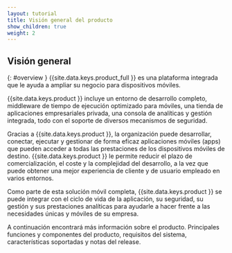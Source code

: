 ```yaml
---
layout: tutorial
title: Visión general del producto
show_children: true
weight: 2
---
```

<!-- NLS_CHARSET=UTF-8 -->
## Visión general
{: #overview }
{{site.data.keys.product_full }} es una plataforma integrada que le ayuda a ampliar su negocio para dispositivos móviles.


{{site.data.keys.product }} incluye un entorno de desarrollo completo, middleware de tiempo de ejecución optimizado para móviles, una tienda de aplicaciones empresariales privada, una consola de analíticas y gestión integrada, todo con el soporte de diversos mecanismos de seguridad.


Gracias a {{site.data.keys.product }}, la organización puede desarrollar, conectar, ejecutar y gestionar de forma eficaz aplicaciones móviles (apps) que pueden acceder a todas las prestaciones de los dispositivos móviles de destino.
{{site.data.keys.product }} le permite reducir el plazo de comercialización, el coste y la complejidad del desarrollo, a la vez que puede obtener una mejor experiencia de cliente y de usuario empleado en varios entornos.


Como parte de esta solución móvil completa, {{site.data.keys.product }} se puede integrar con el ciclo de vida de la aplicación, su seguridad, su gestión y sus prestaciones analíticas para ayudarle a hacer frente a las necesidades únicas y móviles de su empresa.


A continuación encontrará más información sobre el producto.
Principales funciones y componentes del producto, requisitos del sistema, características soportadas y notas del release.


